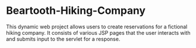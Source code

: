 # Beartooth-Hiking-Company
This dynamic web project allows users to create reservations for a fictional hiking company.
It consists of various JSP pages that the user interacts with and submits input to the servlet for a response.

